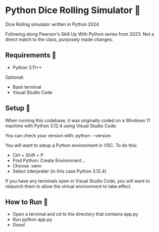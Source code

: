 # Python Dice Rolling Simulator 🎲

Dice Rolling simulator written in Python 2024

Following along Pearson's Skill Up With Python series from 2023. Not a direct match to the class, purposely made changes.

## Requirements 📜

- Python 3.11++

Optional:

- Bash terminal
- Visual Studio Code

## Setup 🔧

When running this codebase, it was originally coded on a Windows 11 machine with Python 3.12.4 using Visual Studio Code.

You can check your version with: python --version

You will want to setup a Python environment in VSC. To do this:

- Ctrl + Shift + P
- Find Python: Create Environment...
- Choose .venv
- Select interpreter (in this case Python 3.12.4)

If you have any terminals open in Visual Studio Code, you will want to relaunch them to allow the virtual environment to take effect.

## How to Run 🏃

- Open a terminal and cd to the directory that contains app.py
- Run python app.py
- Done!
